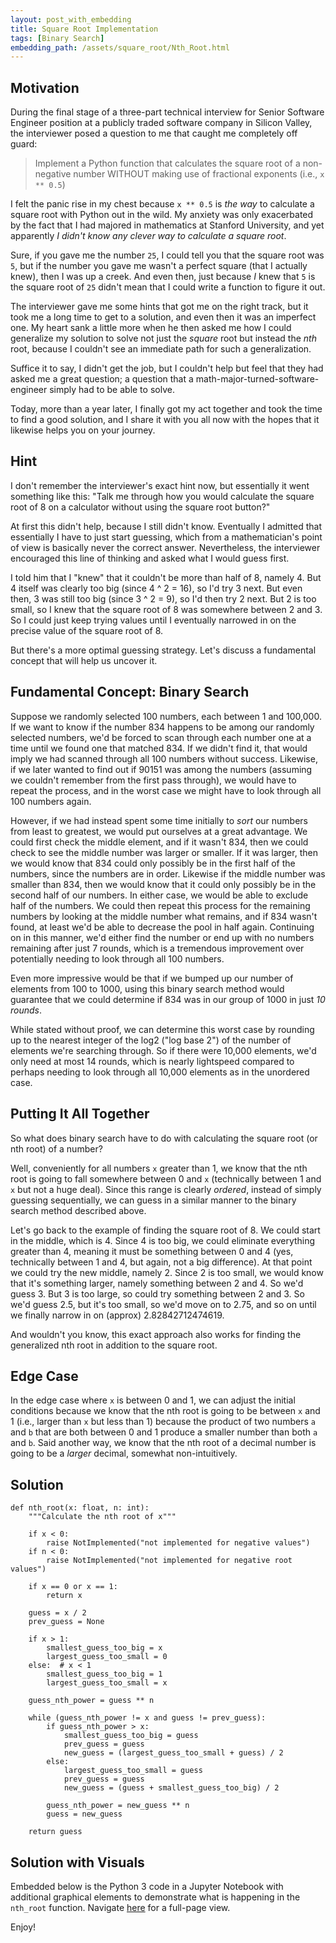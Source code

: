 ```yaml
---
layout: post_with_embedding
title: Square Root Implementation
tags: [Binary Search]
embedding_path: /assets/square_root/Nth_Root.html
---
```


## Motivation
During the final stage of a three-part technical interview for Senior Software Engineer position at a publicly traded software company in Silicon Valley, the interviewer posed a question to me that caught me completely off guard:

> Implement a Python function that calculates the square root of a non-negative number WITHOUT making use of fractional exponents (i.e., `x ** 0.5`)

I felt the panic rise in my chest because `x ** 0.5` is _the way_ to calculate a square root with Python out in the wild. My anxiety was only exacerbated by the fact that I had majored in mathematics at Stanford University, and yet apparently _I didn't know any clever way to calculate a square root_. 

Sure, if you gave me the number `25`, I could tell you that the square root was `5`, but if the number you gave me wasn't a perfect square (that I actually knew), then I was up a creek. And even then, just because _I_ knew that `5` is the square root of `25` didn't mean that I could write a function to figure it out.

The interviewer gave me some hints that got me on the right track, but it took me a long time to get to a solution, and even then it was an imperfect one. My heart sank a little more when he then asked me how I could generalize my solution to solve not just the _square_ root but instead the _nth_ root, because I couldn't see an immediate path for such a generalization. 

Suffice it to say, I didn't get the job, but I couldn't help but feel that they had asked me a great question; a question that a math-major-turned-software-engineer simply had to be able to solve.

Today, more than a year later, I finally got my act together and took the time to find a good solution, and I share it with you all now with the hopes that it likewise helps you on your journey.

## Hint

I don't remember the interviewer's exact hint now, but essentially it went something like this: "Talk me through how you would calculate the square root of 8 on a calculator without using the square root button?"

At first this didn't help, because I still didn't know. Eventually I admitted that essentially I have to just start guessing, which from a mathematician's point of view is basically never the correct answer. Nevertheless, the interviewer encouraged this line of thinking and asked what I would guess first.

I told him that I "knew" that it couldn't be more than half of 8, namely 4. But 4 itself was clearly too big (since 4 ^ 2 = 16), so I'd try 3 next. But even then, 3 was still too big (since 3 ^ 2 = 9), so I'd then try 2 next. But 2 is too small, so I knew that the square root of 8 was somewhere between 2 and 3. So I could just keep trying values until I eventually narrowed in on the precise value of the square root of 8.

But there's a more optimal guessing strategy. Let's discuss a fundamental concept that will help us uncover it.

## Fundamental Concept: Binary Search

Suppose we randomly selected 100 numbers, each between 1 and 100,000. If we want to know if the number 834 happens to be among our randomly selected numbers, we'd be forced to scan through each number one at a time until we found one that matched 834. If we didn't find it, that would imply we had scanned through all 100 numbers without success. Likewise, if we later wanted to find out if 90151 was among the numbers (assuming we couldn't remember from the first pass through), we would have to repeat the process, and in the worst case we might have to look through all 100 numbers again.

However, if we had instead spent some time initially to _sort_ our numbers from least to greatest, we would put ourselves at a great advantage. We could first check the middle element, and if it wasn't 834, then we could check to see the middle number was larger or smaller. If it was larger, then we would know that 834 could only possibly be in the first half of the numbers, since the numbers are in order. Likewise if the middle number was smaller than 834, then we would know that it could only possibly be in the second half of our numbers. In either case, we would be able to exclude half of the numbers. We could then repeat this process for the remaining numbers by looking at the middle number what remains, and if 834 wasn't found, at least we'd be able to decrease the pool in half again. Continuing on in this manner, we'd either find the number or end up with no numbers remaining after just 7 rounds, which is a tremendous improvement over potentially needing to look through all 100 numbers.

Even more impressive would be that if we bumped up our number of elements from 100 to 1000, using this binary search method would guarantee that we could determine if 834 was in our group of 1000 in just _10 rounds_.

While stated without proof, we can determine this worst case by rounding up to the nearest integer of the log2 ("log base 2") of the number of elements we're searching through. So if there were 10,000 elements, we'd only need at most 14 rounds, which is nearly lightspeed compared to perhaps needing to look through all 10,000 elements as in the unordered case.

## Putting It All Together

So what does binary search have to do with calculating the square root (or nth root) of a number?

Well, conveniently for all numbers `x` greater than 1, we know that the nth root is going to fall somewhere between 0 and `x` (technically between 1 and `x` but not a huge deal). Since this range is clearly _ordered_, instead of simply guessing sequentially, we can guess in a similar manner to the binary search method described above.

Let's go back to the example of finding the square root of 8. We could start in the middle, which is 4. Since 4 is too big, we could eliminate everything greater than 4, meaning it must be something between 0 and 4 (yes, technically between 1 and 4, but again, not a big difference). At that point we could try the new middle, namely 2. Since 2 is too small, we would know that it's something larger, namely something between 2 and 4. So we'd guess 3. But 3 is too large, so could try something between 2 and 3. So we'd guess 2.5, but it's too small, so we'd move on to 2.75, and so on until we finally narrow in on (approx) 2.82842712474619.

And wouldn't you know, this exact approach also works for finding the generalized nth root in addition to the square root.

## Edge Case

In the edge case where `x` is between 0 and 1, we can adjust the initial conditions because we know that the nth root is going to be between `x` and 1 (i.e., larger than `x` but less than 1) because the product of two numbers `a` and `b` that are both between 0 and 1 produce a smaller number than both `a` and `b`. Said another way, we know that the nth root of a decimal number is going to be a _larger_ decimal, somewhat non-intuitively.

## Solution

```
def nth_root(x: float, n: int):
    """Calculate the nth root of x""" 
    
    if x < 0:
        raise NotImplemented("not implemented for negative values")
    if n < 0:
        raise NotImplemented("not implemented for negative root values")
        
    if x == 0 or x == 1:
        return x
    
    guess = x / 2
    prev_guess = None
    
    if x > 1:
        smallest_guess_too_big = x
        largest_guess_too_small = 0
    else:  # x < 1
        smallest_guess_too_big = 1
        largest_guess_too_small = x
    
    guess_nth_power = guess ** n 
    
    while (guess_nth_power != x and guess != prev_guess):
        if guess_nth_power > x:
            smallest_guess_too_big = guess
            prev_guess = guess
            new_guess = (largest_guess_too_small + guess) / 2
        else:
            largest_guess_too_small = guess
            prev_guess = guess
            new_guess = (guess + smallest_guess_too_big) / 2
            
        guess_nth_power = new_guess ** n
        guess = new_guess
        
    return guess
```

## Solution with Visuals
Embedded below is the Python 3 code in a Jupyter Notebook with additional graphical elements to demonstrate what is happening in the `nth_root` function. Navigate <a href="{{ page.embedding_path }}" target="_blank">here</a> for a full-page view.

Enjoy!

